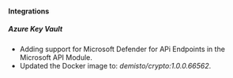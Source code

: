 
#### Integrations

##### Azure Key Vault

- Adding support for Microsoft Defender for APi Endpoints in the Microsoft API Module.
- Updated the Docker image to: *demisto/crypto:1.0.0.66562*.
